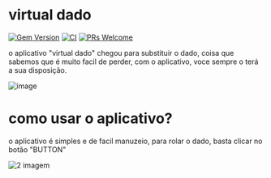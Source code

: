 # virtual dado



[![Gem Version](https://badge.fury.io/rb/colorls.svg)](https://badge.fury.io/rb/colorls)
[![CI](https://github.com/athityakumar/colorls/actions/workflows/ruby.yml/badge.svg)](https://github.com/athityakumar/colorls/actions/workflows/ruby.yml)
[![PRs Welcome](https://img.shields.io/badge/PRs-welcome-brightgreen.svg?style=shields)](http://makeapullrequest.com)

o aplicativo "virtual dado" chegou para substituir o dado, coisa que sabemos que é muito facil de perder, com o aplicativo, voce sempre o terá a sua disposição.

![image](https://user-images.githubusercontent.com/125614594/227076872-bc9e74bb-071d-4679-9c3d-43c993381f9b.png)



# como usar o aplicativo?

o aplicativo é simples e de facil manuzeio, para rolar o dado, basta clicar no botão "BUTTON"  

![2 imagem](https://user-images.githubusercontent.com/125614594/227077228-4d5f8068-1221-4f32-9cea-78933ef66b35.png)



  
